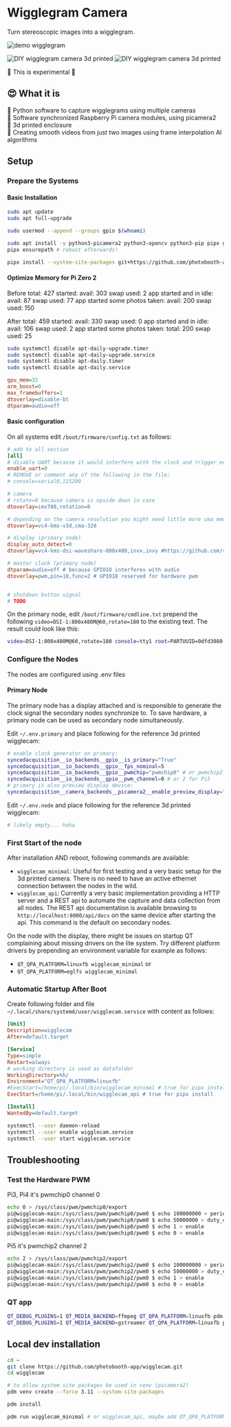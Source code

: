 # Wigglegram Camera

Turn stereoscopic images into a wigglegram.

![demo wigglegram](https://raw.githubusercontent.com/photobooth-app/wigglecam/main/assets/wigglegram-demo1.gif)

![DIY wigglegram camera 3d printed](https://raw.githubusercontent.com/photobooth-app/wigglecam/main/assets/cam1.jpg)
![DIY wigglegram camera 3d printed](https://raw.githubusercontent.com/photobooth-app/wigglecam/main/assets/cam2.jpg)

🧪 This is experimental 🧪

## 😍 What it is

🧪 Python software to capture wigglegrams using multiple cameras  
🧪 Software synchronized Raspberry Pi camera modules, using picamera2  
🧪 3d printed enclosure  
🧪 Creating smooth videos from just two images using frame interpolation AI algorithms  

## Setup

### Prepare the Systems

#### Basic Installation

```sh
sudo apt update
sudo apt full-upgrade

sudo usermod --append --groups gpio $(whoami)

sudo apt install -y python3-picamera2 python3-opencv python3-pip pipx git vim
pipx ensurepath # reboot afterwards!

pipx install --system-site-packages git+https://github.com/photobooth-app/wigglecam.git
```

#### Optimize Memory for Pi Zero 2

Before
    total: 427
started:
    avail: 303
    swap used: 2
app started and in idle:
    avail: 87
    swap used: 77
app started some photos taken:
    avail: 200
    swap used: 150

After
    total: 459
started:
    avail: 330
    swap used: 0
app started and in idle:
    avail: 106
    swap used: 2
app started some photos taken:
    total: 200
    swap used: 25

```sh
sudo systemctl disable apt-daily-upgrade.timer
sudo systemctl disable apt-daily-upgrade.service
sudo systemctl disable apt-daily.timer
sudo systemctl disable apt-daily.service
```

```ini
gpu_mem=32
arm_boost=0
max_framebuffers=1
dtoverlay=disable-bt
dtparam=audio=off
```

#### Basic configuration

On all systems edit `/boot/firmware/config.txt` as follows:

```ini
# add to all section
[all]
# disable UART because it would interfere with the clock and trigger events on GPIO14/15 detected as event in the app
enable_uart=0
# REMOVE or comment any of the following in the file:
# console=serial0,115200

# camera
# rotate=0 because camera is upside down in case
dtoverlay=imx708,rotation=0

# depending on the camera resolution you might need little more cma memory, for example:
dtoverlay=vc4-kms-v3d,cma-320

# display (primary node)
display_auto_detect=0
dtoverlay=vc4-kms-dsi-waveshare-800x480,invx,invy #https://github.com/raspberrypi/linux/issues/6414

# master clock (primary node)
dtparam=audio=off # because GPIO18 interferes with audio
dtoverlay=pwm,pin=18,func=2 # GPIO18 reserved for hardware pwm


# shutdown button signal
# TODO
```

On the primary node, edit `/boot/firmware/cmdline.txt` prepend the following `video=DSI-1:800x480M@60,rotate=180` to the existing text. The result could look like this:

```sh
video=DSI-1:800x480M@60,rotate=180 console=tty1 root=PARTUUID=0dfd3080-02 rootfstype=ext4 fsck.repair=yes rootwait cfg80211.ieee80211_regdom=DE
```

### Configure the Nodes

The nodes are configured using .env files

#### Primary Node

The primary node has a display attached and is responsible to generate the clock signal the secondary nodes synchronize to. To save hardware, a primary node can be used as secondary node simultaneously.

Edit `~/.env.primary` and place following for the reference 3d printed wigglecam:

```sh
# enable clock generator on primary:
syncedacquisition__io_backends__gpio__is_primary="True"
syncedacquisition__io_backends__gpio__fps_nominal=5
syncedacquisition__io_backends__gpio__pwmchip="pwmchip0" # or pwmchip2 for Pi5
syncedacquisition__io_backends__gpio__pwm_channel=0 # or 2 for Pi5
# primary is also preview display device:
syncedacquisition__camera_backends__picamera2__enable_preview_display="True"
```

Edit `~/.env.node` and place following for the reference 3d printed wigglecam:

```sh
# likely empty... haha
```

### First Start of the node

After installation AND reboot, following commands are available:

- `wigglecam_minimal`: Useful for first testing and a very basic setup for the 3d printed camera. There is no need to have an active ethernet connection between the nodes in the wild.
- `wigglecam_api`: Currently a very basic implementation providing a HTTP server and a REST api to automate the capture and data collection from all nodes. The REST api documentation is available browsing to `http://localhost:8000/api/docs` on the same device after starting the api. This command is the default on secondary nodes.

On the node with the display, there might be issues on startup QT complaining about missing drivers on the lite system. Try different platform drivers by prepending an environment variable for example as follows:

- `QT_QPA_PLATFORM=linuxfb wigglecam_minimal` or
- `QT_QPA_PLATFORM=eglfs wigglecam_minimal`

### Automatic Startup After Boot

Create following folder and file `~/.local/share/systemd/user/wigglecam.service` with content as follows:

```ini
[Unit]
Description=wigglecam
After=default.target

[Service]
Type=simple
Restart=always
# working directory is used as datafolder
WorkingDirectory=%h/
Environment="QT_QPA_PLATFORM=linuxfb"
#ExecStart=/home/pi/.local/bin/wigglecam_minimal # true for pipx install
ExecStart=/home/pi/.local/bin/wigglecam_api # true for pipx install

[Install]
WantedBy=default.target
```

```sh
systemctl --user daemon-reload
systemctl --user enable wigglecam.service
systemctl --user start wigglecam.service
```

## Troubleshooting

### Test the Hardware PWM

Pi3, Pi4 it's pwmchip0 channel 0

```sh
echo 0 > /sys/class/pwm/pwmchip0/export
pi@wigglecam-main:/sys/class/pwm/pwmchip0/pwm0 $ echo 100000000 > period
pi@wigglecam-main:/sys/class/pwm/pwmchip0/pwm0 $ echo 50000000 > duty_cycle
pi@wigglecam-main:/sys/class/pwm/pwmchip0/pwm0 $ echo 1 > enable
pi@wigglecam-main:/sys/class/pwm/pwmchip0/pwm0 $ echo 0 > enable
```

Pi5 it's pwmchip2 channel 2

```sh
echo 2 > /sys/class/pwm/pwmchip2/export
pi@wigglecam-main:/sys/class/pwm/pwmchip2/pwm0 $ echo 100000000 > period
pi@wigglecam-main:/sys/class/pwm/pwmchip2/pwm0 $ echo 50000000 > duty_cycle
pi@wigglecam-main:/sys/class/pwm/pwmchip2/pwm0 $ echo 1 > enable
pi@wigglecam-main:/sys/class/pwm/pwmchip2/pwm0 $ echo 0 > enable
```

### QT app

```sh
QT_DEBUG_PLUGINS=1 QT_MEDIA_BACKEND=ffmpeg QT_QPA_PLATFORM=linuxfb pdm run wigglecam-gui
QT_DEBUG_PLUGINS=1 QT_MEDIA_BACKEND=gstreamer QT_QPA_PLATFORM=linuxfb pdm run wigglecam-gui
```

## Local dev installation

```sh
cd ~
git clone https://github.com/photobooth-app/wigglecam.git
cd wigglecam

# to allow system site packages be used in venv (picamera2)
pdm venv create --force 3.11 --system-site-packages

pdm install

pdm run wigglecam_minimal # or wigglecam_api, maybe add QT_QPA_PLATFORM=linuxfb if display is used.
```
